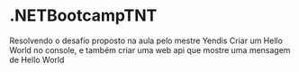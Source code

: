 # .NETBootcampTNT
Resolvendo o desafio proposto na aula pelo mestre Yendis 
Criar um Hello World no console, e também criar uma web api que mostre uma mensagem de Hello World
